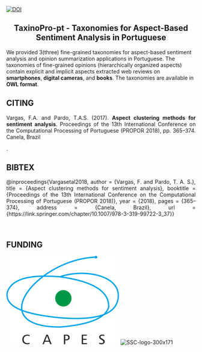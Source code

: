 [![DOI](https://zenodo.org/badge/DOI/10.5281/zenodo.10795287.svg)](https://doi.org/10.5281/zenodo.10795287)

<h2 align="center"> TaxinoPro-pt - Taxonomies for Aspect-Based Sentiment Analysis in Portuguese</h2>  

We provided 3(three) fine-grained taxonomies for aspect-based sentiment analysis and opinion summarization applications in Portuguese. The taxonomies of fine-grained opinions (hierarchically organized aspects) contain explicit and implicit aspects extracted web reviews on <b>smartphones</b>, <b>digital cameras</b>, and <b>books</b>. The taxonomies are available in <b>OWL format</b>.


<h2 align="left"> CITING </h2>

<p align="justify"> Vargas, F.A. and Pardo, T.A.S. (2017). <b>Aspect clustering methods for sentiment analysis</b>. Proceedings of the 13th International Conference on the Computational Processing of Portuguese (PROPOR 2018), pp. 365–374. Canela, Brazil </p>. 


 <h2 align="left">BIBTEX </h2>
<p align="justify">
@inproceedings{Vargasetal2018,
 author = {Vargas, F. and Pardo, T. A. S.},
 title = {Aspect clustering methods for sentiment analysis},
 booktitle = {Proceedings of the 13th International Conference on the Computational Processing of Portuguese (PROPOR 2018)},
 year = {2018},
 pages = {365–374},
 address = {Canela, Brazil},
 url = {https://link.springer.com/chapter/10.1007/978-3-319-99722-3_37}}
</p>

<br>

<h2 align="left"> FUNDING </h2>

![SSC-logo-300x171](https://github.com/franciellevargas/franciellevargas.github.io/blob/eb9d8fd347c50f30eb62abe0a410cbbd3028025c/img/capes-logo.png)
![SSC-logo-300x171](https://github.com/franciellevargas/HateBR/blob/e5ccb9cd6b43c26edacb2c4abd32fd75f8a574a2/.github/logo_novo_english.gif) 
 
